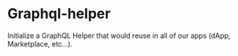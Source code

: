 # Graphql-helper

Initialize a GraphQL Helper that would reuse in all of our apps (dApp, Marketplace, etc...).
